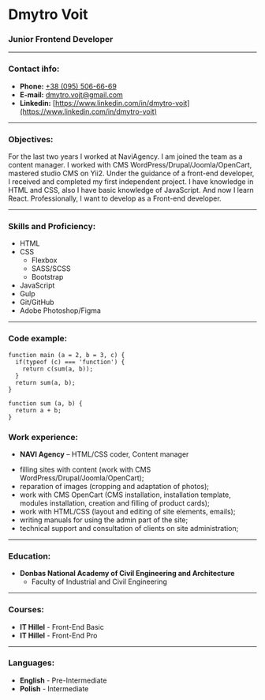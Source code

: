 # Dmytro Voit

### Junior Frontend Developer
----
### Contact ihfo:

* __Phone:__ [+38 (095) 506-66-69](tel:+380955066669)
* __E-mail:__ [dmytro.vojt@gmail.com](mailto:dmytro.vojt@gmail.com)
* __Linkedin:__ [https://www.linkedin.com/in/dmytro-voit](https://www.linkedin.com/in/dmytro-voit)

----

### Objectives:

For the last two years I worked at NaviAgency. I am joined the team as a content manager. I worked with CMS WordPress/Drupal/Joomla/OpenCart, mastered studio CMS on Yii2. Under the guidance of a front-end developer, I received and completed my first independent project. I have knowledge in HTML and CSS, also I have basic knowledge of JavaScript. And now I learn React. Professionally, I want to develop as a Front-end developer.

----

### Skills and Proficiency:

* HTML
* CSS
  + Flexbox
  + SASS/SCSS
  + Bootstrap
* JavaScript
* Gulp
* Git/GitHub
* Adobe Photoshop/Figma

----

### Code example:

```
function main (a = 2, b = 3, c) { 
  if(typeof (c) === 'function') {
    return c(sum(a, b));
  }
  return sum(a, b);
}

function sum (a, b) { 
  return a + b; 
}
```

### Work experience:

* __NAVI Agency__ – HTML/CSS coder, Content manager
 + filling sites with content (work with CMS WordPress/Drupal/Joomla/OpenCart);
 + reparation of images (cropping and adaptation of photos);
 + work with CMS OpenCart (CMS installation, installation template, modules installation, creation and filling of product cards);
 + work with HTML/CSS (layout and editing of site elements, emails);
 + writing manuals for using the admin part of the site;
 + technical support and consultation of clients on site administration;

----

### Education:

* **Donbas National Academy of Civil Engineering and Architecture**
  + Faculty of Industrial and Civil Engineering

----

### Courses:

* **IT Hillel** - Front-End Basic
* **IT Hillel** - Front-End Pro

----

### Languages:

* **English** - Pre-Intermediate
* **Polish** - Intermediate
